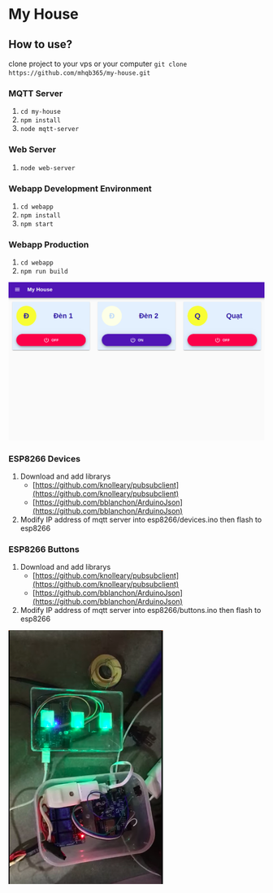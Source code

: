 # My House

## How to use?
clone project to your vps or your computer
`git clone https://github.com/mhqb365/my-house.git`

### MQTT Server
1. `cd my-house`
2. `npm install`
3. `node mqtt-server`

### Web Server
1. `node web-server`

### Webapp Development Environment
1. `cd webapp`
2. `npm install`
3. `npm start`

### Webapp Production
1. `cd webapp`
2. `npm run build`

![webapp](webapp.png)

### ESP8266 Devices
1. Download and add librarys
    - [https://github.com/knolleary/pubsubclient](https://github.com/knolleary/pubsubclient)
    - [https://github.com/bblanchon/ArduinoJson](https://github.com/bblanchon/ArduinoJson)
2. Modify IP address of mqtt server into esp8266/devices.ino then flash to esp8266

### ESP8266 Buttons
1. Download and add librarys
    - [https://github.com/knolleary/pubsubclient](https://github.com/knolleary/pubsubclient)
    - [https://github.com/bblanchon/ArduinoJson](https://github.com/bblanchon/ArduinoJson)
2. Modify IP address of mqtt server into esp8266/buttons.ino then flash to esp8266

![esp8266](esp8266.png)